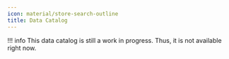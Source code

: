 ```yaml
---
icon: material/store-search-outline
title: Data Catalog
---
```

!!! info
    This data catalog is still a work in progress. Thus, it is not available right now.

<!-- ## The Nordic Super Node

### Denmark

### Sweden

### Finland

## The Central Super Node

### **Belgium** (led)

### France

### Luxembourg

### The Netherlands

## The Southern Super Node

### **Spain** (led)

### Italy

### Poland

### Germany -->